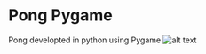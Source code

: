 # Pong Pygame
Pong developted in python using Pygame
![alt text](https://github.com/AlbanezFelipe/pong_pygame/blob/master/pong.png)
